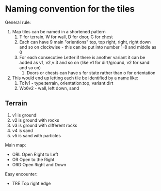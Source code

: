 # Naming convention for the tiles

General rule:

1. Map tiles can be named in a shortened pattern
    1. T for terrain, W for wall, D for door, C for chest
    2. Each can have 9 main "orientions" top, top right, right, right down and so on clockwise - this can be put into number 1-8 and middle as 0
    3. For each consecutive Letter if there is another variant it can be added as v1, v2,v 3 and so on (like v1 for dirt/ground, v2 for sand and so on)
        1. Doors or chests can have s for state rather than o for orientation
2. This would end up letting each tile be identified by a name like:
    1. To1v1 - type:terrain, orientation:top, variant:dirt
    2. Wo6v2 - wall, left down, sand

## Terrain

1. v1 is ground
2. v2 is ground with rocks
3. v3 is ground with different rocks
4. v4 is sand
5. v5 is sand with particles

Main map:

-   ORL Open Right to Left
-   OR Open to the Right
-   ORD Open Right and Down

Easy encounter:

-   TRE Top right edge
